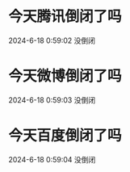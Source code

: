 # 今天腾讯倒闭了吗

2024-6-18 0:59:02 没倒闭

# 今天微博倒闭了吗

2024-6-18 0:59:03 没倒闭

# 今天百度倒闭了吗

2024-6-18 0:59:04 没倒闭


